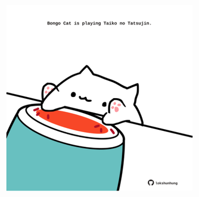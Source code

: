 <!-- built at 14/04/2025, 18:00:46 UTC -->
<p align="center">
  <img width="500" height="500" src="./ReadmeImage.svg">
</p>
